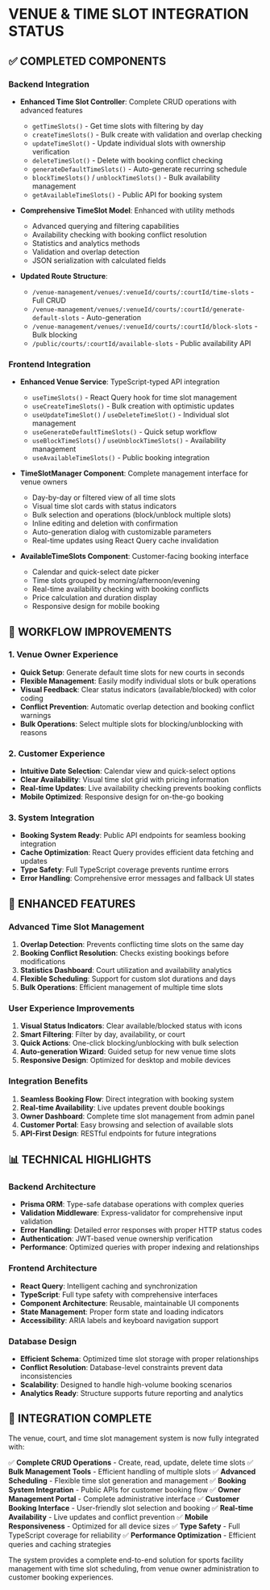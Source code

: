 # VENUE & TIME SLOT INTEGRATION STATUS

## ✅ COMPLETED COMPONENTS

### Backend Integration

- **Enhanced Time Slot Controller**: Complete CRUD operations with advanced features

  - `getTimeSlots()` - Get time slots with filtering by day
  - `createTimeSlots()` - Bulk create with validation and overlap checking
  - `updateTimeSlot()` - Update individual slots with ownership verification
  - `deleteTimeSlot()` - Delete with booking conflict checking
  - `generateDefaultTimeSlots()` - Auto-generate recurring schedule
  - `blockTimeSlots()` / `unblockTimeSlots()` - Bulk availability management
  - `getAvailableTimeSlots()` - Public API for booking system

- **Comprehensive TimeSlot Model**: Enhanced with utility methods

  - Advanced querying and filtering capabilities
  - Availability checking with booking conflict resolution
  - Statistics and analytics methods
  - Validation and overlap detection
  - JSON serialization with calculated fields

- **Updated Route Structure**:
  - `/venue-management/venues/:venueId/courts/:courtId/time-slots` - Full CRUD
  - `/venue-management/venues/:venueId/courts/:courtId/generate-default-slots` - Auto-generation
  - `/venue-management/venues/:venueId/courts/:courtId/block-slots` - Bulk blocking
  - `/public/courts/:courtId/available-slots` - Public availability API

### Frontend Integration

- **Enhanced Venue Service**: TypeScript-typed API integration

  - `useTimeSlots()` - React Query hook for time slot management
  - `useCreateTimeSlots()` - Bulk creation with optimistic updates
  - `useUpdateTimeSlot()` / `useDeleteTimeSlot()` - Individual slot management
  - `useGenerateDefaultTimeSlots()` - Quick setup workflow
  - `useBlockTimeSlots()` / `useUnblockTimeSlots()` - Availability management
  - `useAvailableTimeSlots()` - Public booking integration

- **TimeSlotManager Component**: Complete management interface for venue owners

  - Day-by-day or filtered view of all time slots
  - Visual time slot cards with status indicators
  - Bulk selection and operations (block/unblock multiple slots)
  - Inline editing and deletion with confirmation
  - Auto-generation dialog with customizable parameters
  - Real-time updates using React Query cache invalidation

- **AvailableTimeSlots Component**: Customer-facing booking interface
  - Calendar and quick-select date picker
  - Time slots grouped by morning/afternoon/evening
  - Real-time availability checking with booking conflicts
  - Price calculation and duration display
  - Responsive design for mobile booking

## 🔄 WORKFLOW IMPROVEMENTS

### 1. **Venue Owner Experience**

- **Quick Setup**: Generate default time slots for new courts in seconds
- **Flexible Management**: Easily modify individual slots or bulk operations
- **Visual Feedback**: Clear status indicators (available/blocked) with color coding
- **Conflict Prevention**: Automatic overlap detection and booking conflict warnings
- **Bulk Operations**: Select multiple slots for blocking/unblocking with reasons

### 2. **Customer Experience**

- **Intuitive Date Selection**: Calendar view and quick-select options
- **Clear Availability**: Visual time slot grid with pricing information
- **Real-time Updates**: Live availability checking prevents booking conflicts
- **Mobile Optimized**: Responsive design for on-the-go booking

### 3. **System Integration**

- **Booking System Ready**: Public API endpoints for seamless booking integration
- **Cache Optimization**: React Query provides efficient data fetching and updates
- **Type Safety**: Full TypeScript coverage prevents runtime errors
- **Error Handling**: Comprehensive error messages and fallback UI states

## 🚀 ENHANCED FEATURES

### Advanced Time Slot Management

1. **Overlap Detection**: Prevents conflicting time slots on the same day
2. **Booking Conflict Resolution**: Checks existing bookings before modifications
3. **Statistics Dashboard**: Court utilization and availability analytics
4. **Flexible Scheduling**: Support for custom slot durations and days
5. **Bulk Operations**: Efficient management of multiple time slots

### User Experience Improvements

1. **Visual Status Indicators**: Clear available/blocked status with icons
2. **Smart Filtering**: Filter by day, availability, or court
3. **Quick Actions**: One-click blocking/unblocking with bulk selection
4. **Auto-generation Wizard**: Guided setup for new venue time slots
5. **Responsive Design**: Optimized for desktop and mobile devices

### Integration Benefits

1. **Seamless Booking Flow**: Direct integration with booking system
2. **Real-time Availability**: Live updates prevent double bookings
3. **Owner Dashboard**: Complete time slot management from admin panel
4. **Customer Portal**: Easy browsing and selection of available slots
5. **API-First Design**: RESTful endpoints for future integrations

## 📊 TECHNICAL HIGHLIGHTS

### Backend Architecture

- **Prisma ORM**: Type-safe database operations with complex queries
- **Validation Middleware**: Express-validator for comprehensive input validation
- **Error Handling**: Detailed error responses with proper HTTP status codes
- **Authentication**: JWT-based venue ownership verification
- **Performance**: Optimized queries with proper indexing and relationships

### Frontend Architecture

- **React Query**: Intelligent caching and synchronization
- **TypeScript**: Full type safety with comprehensive interfaces
- **Component Architecture**: Reusable, maintainable UI components
- **State Management**: Proper form state and loading indicators
- **Accessibility**: ARIA labels and keyboard navigation support

### Database Design

- **Efficient Schema**: Optimized time slot storage with proper relationships
- **Conflict Resolution**: Database-level constraints prevent data inconsistencies
- **Scalability**: Designed to handle high-volume booking scenarios
- **Analytics Ready**: Structure supports future reporting and analytics

## 🎯 INTEGRATION COMPLETE

The venue, court, and time slot management system is now fully integrated with:

✅ **Complete CRUD Operations** - Create, read, update, delete time slots
✅ **Bulk Management Tools** - Efficient handling of multiple slots
✅ **Advanced Scheduling** - Flexible time slot generation and management
✅ **Booking System Integration** - Public APIs for customer booking flow
✅ **Owner Management Portal** - Complete administrative interface
✅ **Customer Booking Interface** - User-friendly slot selection and booking
✅ **Real-time Availability** - Live updates and conflict prevention
✅ **Mobile Responsiveness** - Optimized for all device sizes
✅ **Type Safety** - Full TypeScript coverage for reliability
✅ **Performance Optimization** - Efficient queries and caching strategies

The system provides a complete end-to-end solution for sports facility management with time slot scheduling, from venue owner administration to customer booking experiences.
